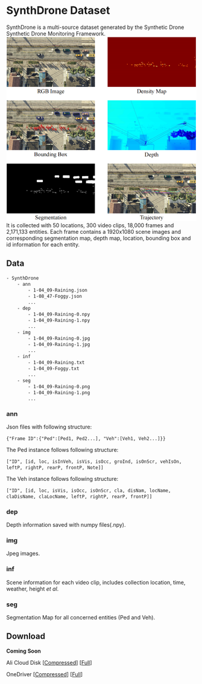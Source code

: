 # SynthDrone Dataset
SynthDrone is a multi-source dataset generated by the Synthetic Drone Synthetic Drone Monitoring Framework.
![SynthDrone](../img/SynthDrone.png)
It is collected with 50 locations, 300 video clips, 18,000 frames and 2,171,133 entities. Each frame contains a 1920x1080 scene images and corresponding segmentation map, depth map, location, bounding box and id information for each entity.

## Data 
```
- SynthDrone
    - ann
        - 1-04_09-Raining.json
        - 1-08_47-Foggy.json
        ...
    - dep
        - 1-04_09-Raining-0.npy
        - 1-04_09-Raining-1.npy
        ...
    - img
        - 1-04_09-Raining-0.jpg
        - 1-04_09-Raining-1.jpg
        ...
    - inf
        - 1-04_09-Raining.txt
        - 1-04_09-Foggy.txt
        ...
    - seg
        - 1-04_09-Raining-0.png
        - 1-04_09-Raining-1.png
        ...
```
### ann
Json files with following structure:
```
{"Frame ID":{"Ped":[Ped1, Ped2...], "Veh":[Veh1, Veh2...]}}
```
The Ped instance follows following structure:
```
["ID", [id, loc, isInVeh, isVis, isOcc, groInd, isOnScr, vehIsOn, leftP, rightP, rearP, frontP, Note]]
```
The Veh instance follows following structure:
```
["ID", [id, loc, isVis, isOcc, isOnScr, cla, disNam, locName, claDisName, claLocName, leftP, rightP, rearP, frontP]]
```
### dep
Depth information saved with numpy files(.npy).

### img
Jpeg images.
### inf
Scene information for each video clip, includes collection location, time, weather, height *et al*.
### seg
Segmentation Map for all concerned entities (Ped and Veh).

## Download
**Coming Soon**

Ali Cloud Disk [[Compressed](##)] [[Full](##)]

OneDriver [[Compressed](##)] [[Full](##)]
